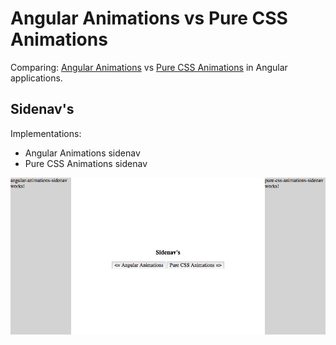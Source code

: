 # Angular Animations vs Pure CSS Animations
Comparing: [Angular Animations](https://angular.io/guide/animations) vs [Pure CSS Animations](https://developer.mozilla.org/en-US/docs/Web/CSS/CSS_Animations/Using_CSS_animations) in Angular applications.

## Sidenav's
Implementations:
- Angular Animations sidenav
- Pure CSS Animations sidenav

![Sidenavs sample](https://github.com/Gusachenko/angular-animations-vs-pure-css/blob/master/github_assets/sidenavs.png?raw=true "Sidenavs sample")